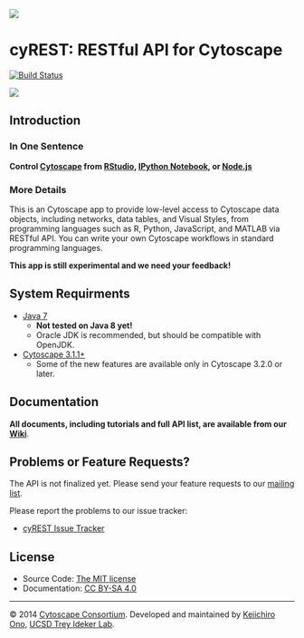 ![](http://cl.ly/XohP/logo300.png)

# cyREST: RESTful API for Cytoscape

[![Build Status](https://travis-ci.org/keiono/cy-rest.svg?branch=develop)](https://travis-ci.org/keiono/cy-rest)

![](http://cl.ly/Xemf/networkx_cytoscape.png)


## Introduction

### In One Sentence
__Control [Cytoscape](http://www.cytoscape.org) from [RStudio](http://www.rstudio.com/), [IPython Notebook](http://ipython.org/notebook.html), or [Node.js](http://nodejs.org/)__

### More Details
This is an Cytoscape app to provide low-level access to Cytoscape data objects, including networks, data tables, and Visual Styles, from programming languages such as R, Python, JavaScript, and MATLAB via RESTful API.  You can write your own Cytoscape workflows in standard programming languages.

__This app is still experimental and we need your feedback!__


## System Requirments
* [Java 7](http://www.oracle.com/technetwork/java/javase/downloads/index.html)
    * __Not tested on Java 8 yet!__
    * Oracle JDK is recommended, but should be compatible with OpenJDK.
* [Cytoscape 3.1.1+](http://www.cytoscape.org/)
    * Some of the new features are available only in Cytoscape 3.2.0 or later.

## Documentation
__All documents, including tutorials and full API list, are available from our [Wiki](https://github.com/idekerlab/cy-rest/wiki)__.


## Problems or Feature Requests?
The API is not finalized yet.  Please send your feature requests to our [mailing list](https://groups.google.com/forum/#!forum/cytoscape-discuss).

Please report the problems to our issue tracker:

* [cyREST Issue Tracker](https://github.com/idekerlab/cy-rest/issues)


## License
* Source Code: [The MIT license](http://opensource.org/licenses/MIT)
* Documentation: [CC BY-SA 4.0](http://creativecommons.org/licenses/by-sa/4.0/)


----
&copy; 2014 [Cytoscape Consortium](http://www.cytoscape.org/).  Developed and maintained by [Keiichiro Ono](http://keiono.github.io/), [UCSD Trey Ideker Lab](http://idekerlab.ucsd.edu/Pages/default.aspx).

